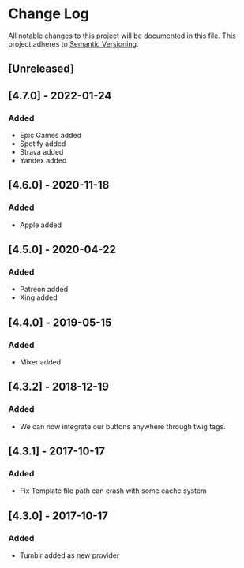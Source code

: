# Change Log

All notable changes to this project will be documented in this file. This project adheres to [Semantic Versioning](http://semver.org/).


## [Unreleased]

## [4.7.0] - 2022-01-24
### Added
- Epic Games added
- Spotify added
- Strava added
- Yandex added

## [4.6.0] - 2020-11-18
### Added
- Apple added

## [4.5.0] - 2020-04-22
### Added
- Patreon added
- Xing added

## [4.4.0] - 2019-05-15
### Added
- Mixer added

## [4.3.2] - 2018-12-19
### Added
- We can now integrate our buttons anywhere through twig tags.

## [4.3.1] - 2017-10-17
### Added
- Fix Template file path can crash with some cache system

## [4.3.0] - 2017-10-17
### Added
- Tumblr added as new provider
